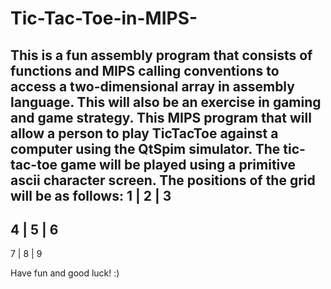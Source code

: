 # Tic-Tac-Toe-in-MIPS-

This is a fun assembly program that consists of functions and MIPS calling conventions to access a two-dimensional array in assembly language. This will also be an exercise in gaming and game strategy. This MIPS program that will allow a person to play TicTacToe against a computer using the QtSpim simulator. The tic-tac-toe game will be played using a primitive ascii character screen. The positions of the grid will be as follows: 
1 | 2 | 3 
--------- 
4 | 5 | 6 
--------- 
7 | 8 | 9


Have fun and good luck! :)
